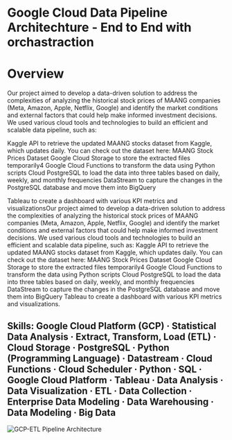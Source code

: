 # Google Cloud Data Pipeline Architechture - End to End with orchastraction
# Overview
Our project aimed to develop a data-driven solution to address the complexities of analyzing the historical stock prices of MAANG companies (Meta, Amazon, Apple, Netflix, Google) and identify the market conditions and external factors that could help make informed investment decisions. We used various cloud tools and technologies to build an efficient and scalable data pipeline, such as:

Kaggle API to retrieve the updated MAANG stocks dataset from Kaggle, which updates daily. 
You can check out the dataset here: MAANG Stock Prices Dataset
Google Cloud Storage to store the extracted files temporarily4
Google Cloud Functions to transform the data using Python scripts
Cloud PostgreSQL to load the data into three tables based on daily, weekly, and monthly frequencies
DataStream to capture the changes in the PostgreSQL database and move them into BigQuery

Tableau to create a dashboard with various KPI metrics and visualizationsOur project aimed to develop a data-driven solution to address the complexities of analyzing the historical stock prices of MAANG companies (Meta, Amazon, Apple, Netflix, Google) and identify the market conditions and external factors that could help make informed investment decisions. 
We used various cloud tools and technologies to build an efficient and scalable data pipeline, such as: Kaggle API to retrieve the updated MAANG stocks dataset from Kaggle, which updates daily. 
You can check out the dataset here: MAANG Stock Prices Dataset Google Cloud Storage to store the extracted files temporarily4 Google Cloud Functions to transform the data using Python scripts Cloud PostgreSQL to load the data into three tables based on daily, weekly, and monthly frequencies DataStream to capture the changes in the PostgreSQL database and move them into BigQuery Tableau to create a dashboard with various KPI metrics and visualizations.

## Skills: Google Cloud Platform (GCP) · Statistical Data Analysis · Extract, Transform, Load (ETL) · Cloud Storage · PostgreSQL · Python (Programming Language) · Datastream · Cloud Functions · Cloud Scheduler · Python · SQL · Google Cloud Platform · Tableau · Data Analysis · Data Visualization · ETL · Data Collection · Enterprise Data Modeling · Data Warehousing · Data Modeling · Big Data
![GCP-ETL Pipeline Architecture](https://github.com/SaivarunNamburi/Real-Time-MAANG-Stock-Price-Analysis-GCP-EtoE-ETL-Pipeline/assets/113128507/4c6c41c8-067f-420f-badf-30fd6c7f3186)
